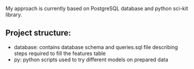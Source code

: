 My approach is currently based on PostgreSQL database and python sci-kit library.

## Project structure:
* database: contains database schema and queries.sql file describing steps required to fill the features table
* py: python scripts used to try different models on prepared data
